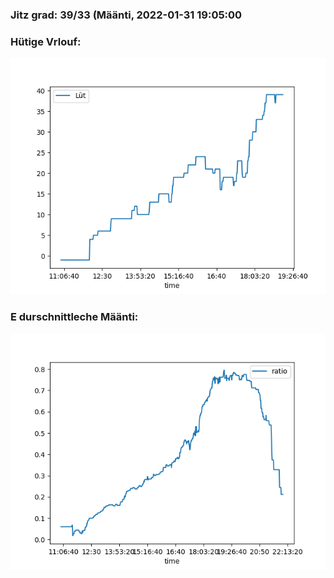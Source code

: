 ### Jitz grad: 39/33 (Määnti, 2022-01-31 19:05:00

### Hütige Vrlouf:
![Graph](Today.png)

### E durschnittleche Määnti:
![Graph](Määnti.png)